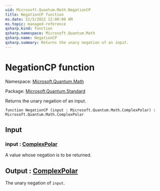 ```yaml
---
uid: Microsoft.Quantum.Math.NegationCP
title: NegationCP function
ms.date: 12/5/2022 12:00:00 AM
ms.topic: managed-reference
qsharp.kind: function
qsharp.namespace: Microsoft.Quantum.Math
qsharp.name: NegationCP
qsharp.summary: Returns the unary negation of an input.
---
```


# NegationCP function

Namespace: [Microsoft.Quantum.Math](xref:Microsoft.Quantum.Math)

Package: [Microsoft.Quantum.Standard](https://nuget.org/packages/Microsoft.Quantum.Standard)


Returns the unary negation of an input.

```qsharp
function NegationCP (input : Microsoft.Quantum.Math.ComplexPolar) : Microsoft.Quantum.Math.ComplexPolar
```


## Input

### input : [ComplexPolar](xref:Microsoft.Quantum.Math.ComplexPolar)

A value whose negation is to be returned.



## Output : [ComplexPolar](xref:Microsoft.Quantum.Math.ComplexPolar)

The unary negation of `input`.